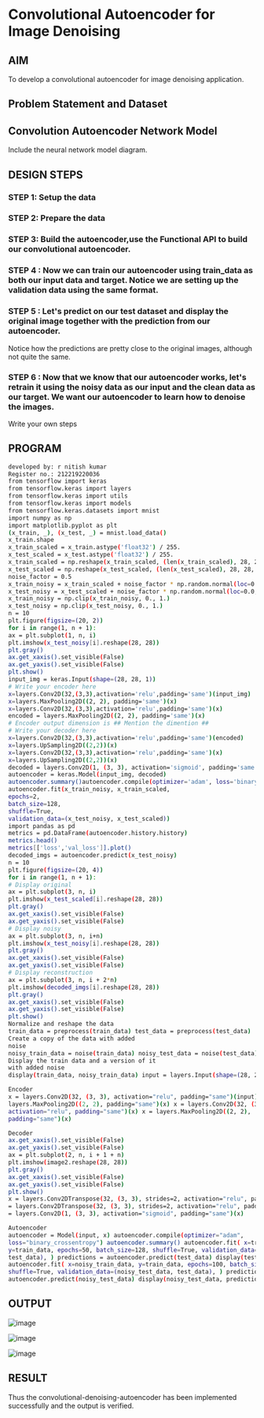 # Convolutional Autoencoder for Image Denoising

## AIM

To develop a convolutional autoencoder for image denoising application.

## Problem Statement and Dataset

## Convolution Autoencoder Network Model

Include the neural network model diagram.

## DESIGN STEPS

### STEP 1:  Setup the data


### STEP 2: Prepare the data

### STEP 3: Build the autoencoder,use the Functional API to build our convolutional autoencoder.

### STEP 4 : Now we can train our autoencoder using train_data as both our input data and target. Notice we are setting up the validation data using the same format.

### STEP 5 : Let's predict on our test dataset and display the original image together with the prediction from our autoencoder.

Notice how the predictions are pretty close to the original images, although not quite the same.

### STEP 6 : Now that we know that our autoencoder works, let's retrain it using the noisy data as our input and the clean data as our target. We want our autoencoder to learn how to denoise the images.
Write your own steps

## PROGRAM

```sh
developed by: r nitish kumar
Register no.: 212219220036
from tensorflow import keras
from tensorflow.keras import layers
from tensorflow.keras import utils
from tensorflow.keras import models
from tensorflow.keras.datasets import mnist
import numpy as np
import matplotlib.pyplot as plt
(x_train, _), (x_test, _) = mnist.load_data()
x_train.shape
x_train_scaled = x_train.astype('float32') / 255.
x_test_scaled = x_test.astype('float32') / 255.
x_train_scaled = np.reshape(x_train_scaled, (len(x_train_scaled), 28, 28, 1))
x_test_scaled = np.reshape(x_test_scaled, (len(x_test_scaled), 28, 28, 1))
noise_factor = 0.5
x_train_noisy = x_train_scaled + noise_factor * np.random.normal(loc=0.0, scale=1.0, size=x_
x_test_noisy = x_test_scaled + noise_factor * np.random.normal(loc=0.0, scale=1.0, size=x_te
x_train_noisy = np.clip(x_train_noisy, 0., 1.)
x_test_noisy = np.clip(x_test_noisy, 0., 1.)
n = 10
plt.figure(figsize=(20, 2))
for i in range(1, n + 1):
ax = plt.subplot(1, n, i)
plt.imshow(x_test_noisy[i].reshape(28, 28))
plt.gray()
ax.get_xaxis().set_visible(False)
ax.get_yaxis().set_visible(False)
plt.show()
input_img = keras.Input(shape=(28, 28, 1))
# Write your encoder here
x=layers.Conv2D(32,(3,3),activation='relu',padding='same')(input_img)
x=layers.MaxPooling2D((2, 2), padding='same')(x)
x=layers.Conv2D(32,(3,3),activation='relu',padding='same')(x)
encoded = layers.MaxPooling2D((2, 2), padding='same')(x)
# Encoder output dimension is ## Mention the dimention ##
# Write your decoder here
x=layers.Conv2D(32,(3,3),activation='relu',padding='same')(encoded)
x=layers.UpSampling2D((2,2))(x)
x=layers.Conv2D(32,(3,3),activation='relu',padding='same')(x)
x=layers.UpSampling2D((2,2))(x)
decoded = layers.Conv2D(1, (3, 3), activation='sigmoid', padding='same')(x)
autoencoder = keras.Model(input_img, decoded)
autoencoder.summary()autoencoder.compile(optimizer='adam', loss='binary_crossentropy')
autoencoder.fit(x_train_noisy, x_train_scaled,
epochs=2,
batch_size=128,
shuffle=True,
validation_data=(x_test_noisy, x_test_scaled))
import pandas as pd
metrics = pd.DataFrame(autoencoder.history.history)
metrics.head()
metrics[['loss','val_loss']].plot()
decoded_imgs = autoencoder.predict(x_test_noisy)
n = 10
plt.figure(figsize=(20, 4))
for i in range(1, n + 1):
# Display original
ax = plt.subplot(3, n, i)
plt.imshow(x_test_scaled[i].reshape(28, 28))
plt.gray()
ax.get_xaxis().set_visible(False)
ax.get_yaxis().set_visible(False)
# Display noisy
ax = plt.subplot(3, n, i+n)
plt.imshow(x_test_noisy[i].reshape(28, 28))
plt.gray()
ax.get_xaxis().set_visible(False)
ax.get_yaxis().set_visible(False)
# Display reconstruction
ax = plt.subplot(3, n, i + 2*n)
plt.imshow(decoded_imgs[i].reshape(28, 28))
plt.gray()
ax.get_xaxis().set_visible(False)
ax.get_yaxis().set_visible(False)
plt.show()
Normalize and reshape the data
train_data = preprocess(train_data) test_data = preprocess(test_data)
Create a copy of the data with added
noise
noisy_train_data = noise(train_data) noisy_test_data = noise(test_data)
Display the train data and a version of it
with added noise
display(train_data, noisy_train_data) input = layers.Input(shape=(28, 28, 1))

Encoder
x = layers.Conv2D(32, (3, 3), activation="relu", padding="same")(input) x =
layers.MaxPooling2D((2, 2), padding="same")(x) x = layers.Conv2D(32, (3, 3),
activation="relu", padding="same")(x) x = layers.MaxPooling2D((2, 2),
padding="same")(x)

Decoder
ax.get_xaxis().set_visible(False)
ax.get_yaxis().set_visible(False)
ax = plt.subplot(2, n, i + 1 + n)
plt.imshow(image2.reshape(28, 28))
plt.gray()
ax.get_xaxis().set_visible(False)
ax.get_yaxis().set_visible(False)
plt.show()
x = layers.Conv2DTranspose(32, (3, 3), strides=2, activation="relu", padding="same")(x) x
= layers.Conv2DTranspose(32, (3, 3), strides=2, activation="relu", padding="same")(x) x
= layers.Conv2D(1, (3, 3), activation="sigmoid", padding="same")(x)

Autoencoder
autoencoder = Model(input, x) autoencoder.compile(optimizer="adam",
loss="binary_crossentropy") autoencoder.summary() autoencoder.fit( x=train_data,
y=train_data, epochs=50, batch_size=128, shuffle=True, validation_data=(test_data,
test_data), ) predictions = autoencoder.predict(test_data) display(test_data, predictions)
autoencoder.fit( x=noisy_train_data, y=train_data, epochs=100, batch_size=128,
shuffle=True, validation_data=(noisy_test_data, test_data), ) predictions =
autoencoder.predict(noisy_test_data) display(noisy_test_data, predictions)
```

## OUTPUT
![image](https://user-images.githubusercontent.com/112503943/203128183-e9ba46cb-43dc-469f-9e9d-990c1b8c1272.png)


![image](https://user-images.githubusercontent.com/112503943/203128070-6d906882-9efa-4417-a6da-f15e2d651066.png)


![image](https://user-images.githubusercontent.com/112503943/203128272-bb843d72-380f-4df0-af30-519938a04a04.png)



## RESULT

Thus the convolutional-denoising-autoencoder has been implemented successfully and the output is verified.
